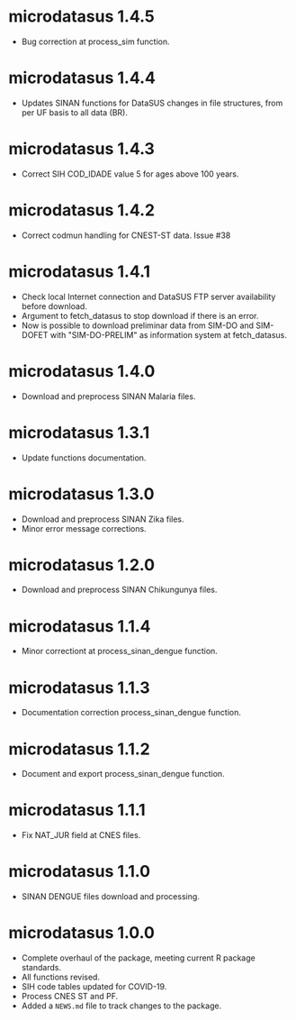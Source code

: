 # microdatasus 1.4.5
* Bug correction at process_sim function.

# microdatasus 1.4.4
* Updates SINAN functions for DataSUS changes in file structures, from per UF basis to all data (BR).

# microdatasus 1.4.3
* Correct SIH COD_IDADE value 5 for ages above 100 years.

# microdatasus 1.4.2
* Correct codmun handling for CNEST-ST data. Issue #38

# microdatasus 1.4.1
* Check local Internet connection and DataSUS FTP server availability before download.
* Argument to fetch_datasus to stop download if there is an error.
* Now is possible to download preliminar data from SIM-DO and SIM-DOFET with "SIM-DO-PRELIM" as information system at fetch_datasus.

# microdatasus 1.4.0
* Download and preprocess SINAN Malaria files.

# microdatasus 1.3.1
* Update functions documentation.

# microdatasus 1.3.0
* Download and preprocess SINAN Zika files.
* Minor error message corrections.

# microdatasus 1.2.0
* Download and preprocess SINAN Chikungunya files.

# microdatasus 1.1.4
* Minor correctiont at process_sinan_dengue function.

# microdatasus 1.1.3
* Documentation correction process_sinan_dengue function.

# microdatasus 1.1.2
* Document and export process_sinan_dengue function.

# microdatasus 1.1.1
* Fix NAT_JUR field at CNES files.

# microdatasus 1.1.0
* SINAN DENGUE files download and processing.

# microdatasus 1.0.0

* Complete overhaul of the package, meeting current R package standards.
* All functions revised.
* SIH code tables updated for COVID-19.
* Process CNES ST and PF.
* Added a `NEWS.md` file to track changes to the package.
